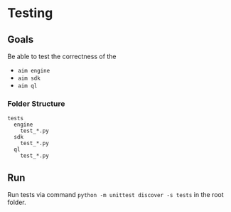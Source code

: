 # Testing

## Goals
Be able to test the correctness of the
 - `aim engine`
 - `aim sdk`
 - `aim ql`

### Folder Structure

```
tests
  engine
    test_*.py
  sdk
    test_*.py
  ql
    test_*.py
```

## Run
Run tests via command `python -m unittest discover -s tests` in the root folder.
